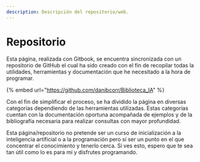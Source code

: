 ```yaml
---
description: Descripción del repositorio/web.
---
```


# Repositorio

Esta página, realizada con Gitbook, se encuentra sincronizada con un repositorio de GitHub el cual ha sido creado con el fin de recopilar todas la utilidades, herramientas y documentación que he necesitado a la hora de programar.&#x20;

{% embed url="https://github.com/danibcorr/Biblioteca_IA" %}

Con el fin de simplificar el proceso, se ha dividido la página en diversas categorías dependiendo de las herramientas utilizadas. Estas categorías cuentan con la documentación oportuna acompañada de ejemplos y de la bibliografía necesaria para realizar consultas con mayor profundidad.&#x20;

Esta página/repositorio no pretende ser un curso de inicialización a la inteligencia artificial o a la programación pero sí ser un punto en el que concentrar el conocimiento y tenerlo cerca. Si ves esto, espero que te sea tan útil como lo es para mí y disfrutes programando.
